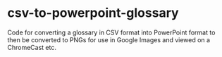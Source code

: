 # csv-to-powerpoint-glossary
Code for converting a glossary in CSV format into PowerPoint format to then be converted to PNGs for use in Google Images and viewed on a ChromeCast etc.
